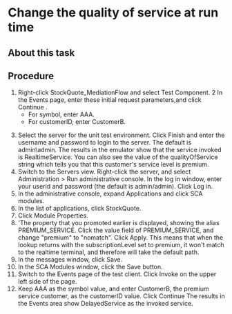 <!-- image -->

# Change the quality of service at run time

## About this task

## Procedure

1. Right-click StockQuote\_MediationFlow and select Test
Component.
2 In the Events page, enter these initial request parameters,and click Continue .
    - For symbol, enter AAA.
    - For customerID, enter CustomerB.

<!-- image -->

3. Select the server for the unit test environment. Click Finish and
enter the username and password to login to the server. The default
is admin\admin. The results in the emulator show
that the service invoked is RealtimeService. You can also see the
value of the qualityOfService string which tells you that this customer's
service level is premium.
4. Switch to the Servers view. Right-click the server, and
select Administration > Run administrative console.
 In the log in window, enter your userid and password (the default
is admin/admin). Click Log in.
5. In the administrative console, expand Applications and
click SCA modules.
6. In the list of applications, click StockQuote.
7. Click Module Properties.
8. 'The property that you promoted earlier is displayed, showing
the alias PREMIUM\_SERVICE. Click the value field of PREMIUM\_SERVICE,
and change "premium" to "nomatch". Click Apply.
 This means that when the lookup returns with the subscriptionLevel
set to premium, it won't match to the realtime terminal, and therefore
will take the default path.
9. In the messages window, click Save.
10. In the SCA Modules window, click the Save button.
11. Switch to the Events page of the test client. Click Invoke  on the
upper left side of the page.
12. Keep AAA as the symbol value, and
enter CustomerB, the premium service customer,
as the customerID value. Click Continue
The results in the Events area show DelayedService as
the invoked service.